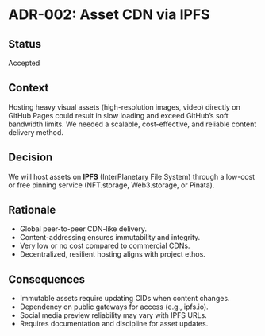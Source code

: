 # ADR-002: Asset CDN via IPFS

## Status
Accepted

## Context
Hosting heavy visual assets (high-resolution images, video) directly on GitHub Pages could result in slow loading and exceed GitHub’s soft bandwidth limits. We needed a scalable, cost-effective, and reliable content delivery method.

## Decision
We will host assets on **IPFS** (InterPlanetary File System) through a low-cost or free pinning service (NFT.storage, Web3.storage, or Pinata).

## Rationale
- Global peer-to-peer CDN-like delivery.  
- Content-addressing ensures immutability and integrity.  
- Very low or no cost compared to commercial CDNs.  
- Decentralized, resilient hosting aligns with project ethos.  

## Consequences
- Immutable assets require updating CIDs when content changes.  
- Dependency on public gateways for access (e.g., ipfs.io).  
- Social media preview reliability may vary with IPFS URLs.  
- Requires documentation and discipline for asset updates.

